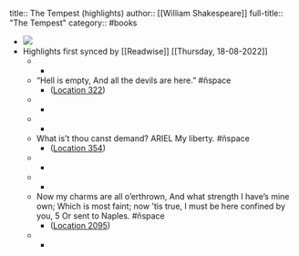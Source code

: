 title:: The Tempest (highlights)
author:: [[William Shakespeare]]
full-title:: "The Tempest"
category:: #books

- ![](https://images-na.ssl-images-amazon.com/images/I/51VwfqmEX5L._SL200_.jpg)
- Highlights first synced by [[Readwise]] [[Thursday, 18-08-2022]]
	- -
	- “Hell is empty, And all the devils are here.” #ñspace
		- ([Location 322](https://readwise.io/to_kindle?action=open&asin=B073WW5ZP8&location=322))
	- -
	- -
	- What is’t thou canst demand? ARIEL My liberty. #ñspace
		- ([Location 354](https://readwise.io/to_kindle?action=open&asin=B073WW5ZP8&location=354))
	- -
	- -
	- Now my charms are all o’erthrown, And what strength I have’s mine own; Which is most faint; now ’tis true, I must be here confined by you, 5 Or sent to Naples. #ñspace
		- ([Location 2095](https://readwise.io/to_kindle?action=open&asin=B073WW5ZP8&location=2095))
	- -